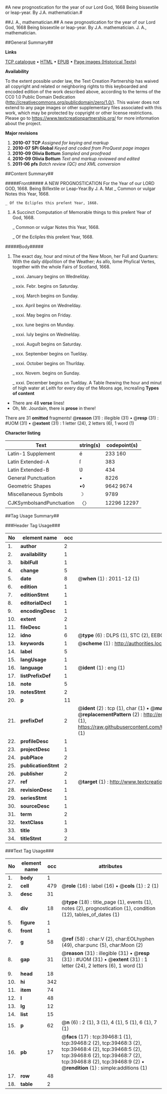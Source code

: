 #A new prognostication for the year of our Lord God, 1668 Being bissextile or leap-year. By J.A. mathematician.#

##J. A., mathematician.##
A new prognostication for the year of our Lord God, 1668 Being bissextile or leap-year. By J.A. mathematician.
J. A., mathematician.

##General Summary##

**Links**

[TCP catalogue](http://www.ota.ox.ac.uk/tcp/)  • 
[HTML](http://tei.it.ox.ac.uk/tcp/Texts-HTML/free/A69/A69432.html)  • 
[EPUB](http://tei.it.ox.ac.uk/tcp/Texts-EPUB/free/A69/A69432.epub) • 
[Page images (Historical Texts)](https://historicaltexts.jisc.ac.uk/eebo-99834863e)

**Availability**

To the extent possible under law, the Text Creation Partnership has waived all copyright and related or neighboring rights to this keyboarded and encoded edition of the work described above, according to the terms of the CC0 1.0 Public Domain Dedication (http://creativecommons.org/publicdomain/zero/1.0/). This waiver does not extend to any page images or other supplementary files associated with this work, which may be protected by copyright or other license restrictions. Please go to https://www.textcreationpartnership.org/ for more information about the project.

**Major revisions**

1. __2010-07__ __TCP__ *Assigned for keying and markup*
1. __2010-07__ __SPi Global__ *Keyed and coded from ProQuest page images*
1. __2010-09__ __Olivia Bottum__ *Sampled and proofread*
1. __2010-09__ __Olivia Bottum__ *Text and markup reviewed and edited*
1. __2011-06__ __pfs__ *Batch review (QC) and XML conversion*

##Content Summary##

#####Front#####
A NEW PROGNOSTICATION For the Year of our LORD GOD, 1668. Being Biſſextile or Leap-Year.By J. A. Mat
    _ Common or vulgar Notes this Year, 1668.

    _ Of the Eclipſes this preſent Year, 1668.

1. A Succinct Computation of Memorable things to this preſent Year of God, 1668.

    _ Common or vulgar Notes this Year, 1668.

    _ Of the Eclipſes this preſent Year, 1668.

#####Body#####

1. The exact day, hour and minut of the New Moon, her Full and Quarters: With the daily diſpoſition of the Weather; As alſo, ſome Phyſical Vertes, together with the whole Fairs of Scotland, 1668.

    _ xxxi. January begins on Wedneſday.

    _ xxix. Febr. begins on Saturday.

    _ xxxj. March begins on Sunday.

    _ xxx. April begins on Wedneſday.

    _ xxxi. May begins on Friday.

    _ xxx. Iune begins on Munday.

    _ xxxi. Iuly begins on Wedneſday.

    _ xxxi. Auguſt begins on Saturday.

    _ xxx. September begins on Tueſday.

    _ xxxi. October begins on Thurſday.

    _ xxx. Novem. begins on Sunday.

    _ xxxi. December begins on Tueſday.
A Table ſhewing the hour and minut of high water at Leith for every day of the Moons age, increaſing
**Types of content**

  * There are 48 **verse** lines!
  * Oh, Mr. Jourdain, there is **prose** in there!

There are 31 **omitted** fragments! 
 @__reason__ (31) : illegible (31)  •  @__resp__ (31) : #UOM (31)  •  @__extent__ (31) : 1 letter (24), 2 letters (6), 1 word (1)

**Character listing**


|Text|string(s)|codepoint(s)|
|---|---|---|
|Latin-1 Supplement|é |233 160|
|Latin Extended-A|ſ|383|
|Latin Extended-B|Ʋ|434|
|General Punctuation|•|8226|
|Geometric Shapes|▪◊|9642 9674|
|Miscellaneous Symbols|☽|9789|
|CJKSymbolsandPunctuation|〈〉|12296 12297|

##Tag Usage Summary##

###Header Tag Usage###

|No|element name|occ|attributes|
|---|---|---|---|
|1.|__author__|2||
|2.|__availability__|1||
|3.|__biblFull__|1||
|4.|__change__|5||
|5.|__date__|8| @__when__ (1) : 2011-12 (1)|
|6.|__edition__|1||
|7.|__editionStmt__|1||
|8.|__editorialDecl__|1||
|9.|__encodingDesc__|1||
|10.|__extent__|2||
|11.|__fileDesc__|1||
|12.|__idno__|6| @__type__ (6) : DLPS (1), STC (2), EEBO-CITATION (1), PROQUEST (1), VID (1)|
|13.|__keywords__|1| @__scheme__ (1) : http://authorities.loc.gov/ (1)|
|14.|__label__|5||
|15.|__langUsage__|1||
|16.|__language__|1| @__ident__ (1) : eng (1)|
|17.|__listPrefixDef__|1||
|18.|__note__|5||
|19.|__notesStmt__|2||
|20.|__p__|11||
|21.|__prefixDef__|2| @__ident__ (2) : tcp (1), char (1)  •  @__matchPattern__ (2) : ([0-9\-]+):([0-9IVX]+) (1), (.+) (1)  •  @__replacementPattern__ (2) : http://eebo.chadwyck.com/downloadtiff?vid=$1&page=$2 (1), https://raw.githubusercontent.com/textcreationpartnership/Texts/master/tcpchars.xml#$1 (1)|
|22.|__profileDesc__|1||
|23.|__projectDesc__|1||
|24.|__pubPlace__|2||
|25.|__publicationStmt__|2||
|26.|__publisher__|2||
|27.|__ref__|1| @__target__ (1) : http://www.textcreationpartnership.org/docs/. (1)|
|28.|__revisionDesc__|1||
|29.|__seriesStmt__|1||
|30.|__sourceDesc__|1||
|31.|__term__|2||
|32.|__textClass__|1||
|33.|__title__|3||
|34.|__titleStmt__|2||


###Text Tag Usage###

|No|element name|occ|attributes|
|---|---|---|---|
|1.|__body__|1||
|2.|__cell__|479| @__role__ (16) : label (16)  •  @__cols__ (1) : 2 (1)|
|3.|__desc__|31||
|4.|__div__|18| @__type__ (18) : title_page (1), events (1), notes (2), prognostication (1), condition (12), tables_of_dates (1)|
|5.|__figure__|1||
|6.|__front__|1||
|7.|__g__|58| @__ref__ (58) : char:V (2), char:EOLhyphen (49), char:punc (5), char:Moon (2)|
|8.|__gap__|31| @__reason__ (31) : illegible (31)  •  @__resp__ (31) : #UOM (31)  •  @__extent__ (31) : 1 letter (24), 2 letters (6), 1 word (1)|
|9.|__head__|18||
|10.|__hi__|342||
|11.|__item__|74||
|12.|__l__|48||
|13.|__lg__|12||
|14.|__list__|15||
|15.|__p__|62| @__n__ (6) : 2 (1), 3 (1), 4 (1), 5 (1), 6 (1), 7 (1)|
|16.|__pb__|17| @__facs__ (17) : tcp:39468:1 (1), tcp:39468:2 (2), tcp:39468:3 (2), tcp:39468:4 (2), tcp:39468:5 (2), tcp:39468:6 (2), tcp:39468:7 (2), tcp:39468:8 (2), tcp:39468:9 (2)  •  @__rendition__ (1) : simple:additions (1)|
|17.|__row__|48||
|18.|__table__|2||
